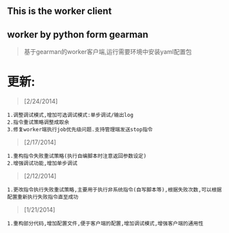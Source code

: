 ## This is the worker client
## worker by python form gearman
> 基于gearman的worker客户端,运行需要环境中安装yaml配置包


# 更新:

> [2/24/2014]
    
    1.调整调试模式,增加可选调试模式:单步调试/输出log
    2.指令重试策略调整成取余
    3.修复worker端执行job优先级问题.支持管理端发送stop指令

> [2/17/2014]

    1.重构指令失败重试策略(执行自编脚本时注意返回参数设定)
    2.增强调试功能,增加单步调试

> [2/12/2014]

    1.更改指令执行失败重试策略,主要用于执行非系统指令(自写脚本等),根据失败次数,可以根据配置重新执行失败指令直至成功

> [1/21/2014] 
    
    1.重构部分代码,增加配置文件,便于客户端的配置,增加调试模式,增强客户端的通用性


